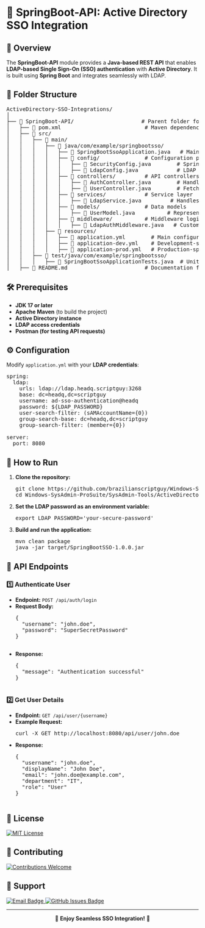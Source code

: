 <h1>🔹 SpringBoot-API: Active Directory SSO Integration</h1>

<h2>📌 Overview</h2>
<p>
  The <strong>SpringBoot-API</strong> module provides a <strong>Java-based REST API</strong> 
  that enables <strong>LDAP-based Single Sign-On (SSO) authentication</strong> with <strong>Active Directory</strong>.
  It is built using <strong>Spring Boot</strong> and integrates seamlessly with LDAP.
</p>

<h2>📁 Folder Structure</h2>
<pre>
ActiveDirectory-SSO-Integrations/
│
├── 📂 SpringBoot-API/                     # Parent folder for Spring Boot API integration
│   ├── 📜 pom.xml                          # Maven dependencies and build configuration
│   ├── 📂 src/
│   │   ├── 📂 main/
│   │   │   ├── 📂 java/com/example/springbootsso/
│   │   │   │   ├── 📜 SpringBootSsoApplication.java   # Main application entry point
│   │   │   │   ├── 📂 config/              # Configuration package
│   │   │   │   │   ├── 📜 SecurityConfig.java        # Spring Security LDAP config
│   │   │   │   │   ├── 📜 LdapConfig.java            # LDAP Connection settings
│   │   │   │   ├── 📂 controllers/         # API controllers
│   │   │   │   │   ├── 📜 AuthController.java        # Handles authentication requests
│   │   │   │   │   ├── 📜 UserController.java        # Fetches user details
│   │   │   │   ├── 📂 services/            # Service layer
│   │   │   │   │   ├── 📜 LdapService.java         # Handles LDAP authentication logic
│   │   │   │   ├── 📂 models/              # Data models
│   │   │   │   │   ├── 📜 UserModel.java          # Represents user schema
│   │   │   │   ├── 📂 middleware/          # Middleware logic
│   │   │   │   │   ├── 📜 LdapAuthMiddleware.java   # Custom authentication enforcement
│   │   │   ├── 📂 resources/
│   │   │   │   ├── 📜 application.yml        # Main configuration file
│   │   │   │   ├── 📜 application-dev.yml    # Development-specific configuration
│   │   │   │   ├── 📜 application-prod.yml   # Production-specific configuration
│   │   ├── 📂 test/java/com/example/springbootsso/
│   │   │   ├── 📜 SpringBootSsoApplicationTests.java  # Unit tests for API
│   ├── 📖 README.md                        # Documentation for SpringBoot-API
</pre>

<h2>🛠️ Prerequisites</h2>
<ul>
  <li><strong>JDK 17 or later</strong></li>
  <li><strong>Apache Maven</strong> (to build the project)</li>
  <li><strong>Active Directory instance</strong></li>
  <li><strong>LDAP access credentials</strong></li>
  <li><strong>Postman (for testing API requests)</strong></li>
</ul>

<h2>⚙️ Configuration</h2>
<p>Modify <code>application.yml</code> with your <strong>LDAP credentials</strong>:</p>

<pre>
spring:
  ldap:
    urls: ldap://ldap.headq.scriptguy:3268
    base: dc=headq,dc=scriptguy
    username: ad-sso-authentication@headq
    password: ${LDAP_PASSWORD}
    user-search-filter: (sAMAccountName={0})
    group-search-base: dc=headq,dc=scriptguy
    group-search-filter: (member={0})

server:
  port: 8080
</pre>

<h2>🚀 How to Run</h2>
<ol>
  <li><strong>Clone the repository:</strong>
    <pre>git clone https://github.com/brazilianscriptguy/Windows-SysAdmin-ProSuite.git
cd Windows-SysAdmin-ProSuite/SysAdmin-Tools/ActiveDirectory-SSO-Integrations/SpringBoot-API</pre>
  <li><strong>Set the LDAP password as an environment variable:</strong>
    <pre>export LDAP_PASSWORD='your-secure-password'</pre>
  </li>
  <li><strong>Build and run the application:</strong>
    <pre>mvn clean package
java -jar target/SpringBootSSO-1.0.0.jar</pre>
  </li>
</ol>

<h2>🔄 API Endpoints</h2>

<h3>1️⃣ Authenticate User</h3>
<ul>
  <li><strong>Endpoint:</strong> <code>POST /api/auth/login</code></li>
  <li><strong>Request Body:</strong>
    <pre>
{
  "username": "john.doe",
  "password": "SuperSecretPassword"
}
    </pre>
  </li>
  <li><strong>Response:</strong>
    <pre>
{
  "message": "Authentication successful"
}
    </pre>
  </li>
</ul>

<h3>2️⃣ Get User Details</h3>
<ul>
  <li><strong>Endpoint:</strong> <code>GET /api/user/{username}</code></li>
  <li><strong>Example Request:</strong>
    <pre>curl -X GET http://localhost:8080/api/user/john.doe</pre>
  </li>
  <li><strong>Response:</strong>
    <pre>
{
  "username": "john.doe",
  "displayName": "John Doe",
  "email": "john.doe@example.com",
  "department": "IT",
  "role": "User"
}
    </pre>
  </li>
</ul>

<h2>📜 License</h2>
<p>
  <a href="../LICENSE" target="_blank">
    <img src="https://img.shields.io/badge/License-MIT-blue.svg?style=for-the-badge" alt="MIT License">
  </a>
</p>

<h2>🤝 Contributing</h2>
<p>
  <a href="../CONTRIBUTING.md" target="_blank">
    <img src="https://img.shields.io/badge/Contributions-Welcome-brightgreen?style=for-the-badge" alt="Contributions Welcome">
  </a>
</p>

<h2>📩 Support</h2>
<p>
  <a href="mailto:luizhamilton.lhr@gmail.com" target="_blank">
    <img src="https://img.shields.io/badge/Email-luizhamilton.lhr@gmail.com-D14836?style=for-the-badge&logo=gmail" alt="Email Badge">
  </a>
  <a href="https://github.com/brazilianscriptguy/ActiveDirectory-SSO-Integrations/issues" target="_blank">
    <img src="https://img.shields.io/badge/GitHub%20Issues-Report%20Here-blue?style=for-the-badge&logo=github" alt="GitHub Issues Badge">
  </a>
</p>

<hr>

<p align="center">🚀 <strong>Enjoy Seamless SSO Integration!</strong> 🎯</p>
